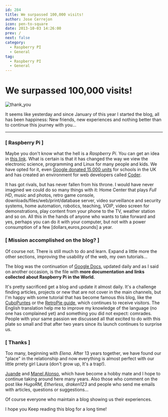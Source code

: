 ```yaml
---
id: 284
title: We surpassed 100,000 visits!
author: Jose Cerrejon
icon: pen-to-square
date: 2013-10-03 14:26:00
prev: /
next: false
category:
  - Raspberry PI
  - General
tag:
  - Raspberry PI
  - General
---
```


# We surpassed 100,000 visits!

![thank_you](/images/2013/10/ThankYou.jpg)

It seems like yesterday and since January of this year I started the blog, all has been happiness: New friends, new experiences and nothing better than to continue this journey with you...

- - -
###  [ Raspberry Pi ]

Maybe you don't know what the hell is a *Raspberry Pi*. You can get an idea in [this link](http://mac.tutsplus.com/tutorials/electronics/your-first-raspberry-pi-a-buyers-guide/). What is certain is that it has changed the way we view the electronic science, programming and Linux for many people and kids. We have opted for it, even [Google donated 15,000 units](http://www.treehugger.com/clean-technology/google-gives-15000-raspberry-pi-microcomputers-uk-schools.html) for schools in the UK and has created an environment for web developers called [Coder](http://googlecreativelab.github.io/coder/).

It has got rivals, but has never fallen from his throne. I would have never imagined we could do so many things with it: Home Center that plays *Full HD*, music and photos, retro game console, downloads/files/web/print/database server, video surveillance and security systems, home automation, robotics, teaching, *VOIP*, video screen for demonstrations, play content from your phone to the TV, weather station and so on. All this in the hands of anyone who wants to take forward and yes, perhaps you can do it with your computer, but not with a power consumption of a few [dollars,euros,pounds] a year.

###  [ Mission accomplished on the blog? ]

Of course not. There is still much to do and learn. Expand a little more the other sections, improving the usability of the web, my own tutorials...

The blog was the continuation of [Google Docs](http://goo.gl/Iwhbq), updated daily and as I said on another occasion, is the file with **more documentation and links collected about Raspberry Pi in the World.**

It's pretty sacrificed get a blog and update it almost daily.
It's a challenge finding articles, projects or new that are not cover in the main channels, but I'm happy with some tutorial that has become famous this blog, like the [CuboPuntes](/post.php?id=125) or the [RetroPie guide](/post.php?id=109), which continues to receive visitors. The English translation help me to improve my knowledge of the language (no one has complained yet) and something you did not expect: comrades. People with your same passion we discussed all that excited to do with this plate so small and that after two years since its launch continues to surprise us.

###  [ Thanks ]

Too many, beginning with *Elena*. After 13 years together, we have found our "place" in the relationship and now everything is almost perfect with our little prrety girl Laura (don't grow up, It's a trap!).

[Juande](http://twitter.com/raspipc) and [Manel Alonso](http://twitter.com/drkbcn), which have become a hobby mate and I hope to continue taking around here many years. Also those who comment on the post like *HugoRM, Etherless, draken123* and people who send me emails with articles, questions or suggestions...

Of course everyone who maintain a blog showing us their experiences.

I hope you Keep reading this blog for a long time!